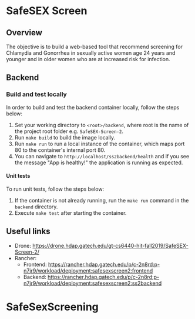 # SafeSEX Screen

## Overview

The objective is to build a web-based tool that recommend screening for Chlamydia and Gonorrhea in sexually active women age 24 years and younger and in older women who are at increased risk for infection.

## Backend

### Build and test locally

In order to build and test the backend container locally, follow the steps below:

1. Set your working directory to `<root>/backend`, where root is the name of the project root folder e.g. `SafeSEX-Screen-2`.
2. Run `make build` to build the image locally.
3. Run `make run` to run a local instance of the container, which maps port 80 to the container's internal port 80.
4. You can navigate to `http://localhost/ss2backend/health` and if you see the message "App is healthy!" the application is running as expected.

#### Unit tests

To run unit tests, follow the steps below:

1. If the container is not already running, run the `make run` command in the `backend` directory.
2. Execute `make test` after starting the container.

## Useful links

* Drone: <https://drone.hdap.gatech.edu/gt-cs6440-hit-fall2019/SafeSEX-Screen-2/>
* Rancher:
  * Frontend: <https://rancher.hdap.gatech.edu/p/c-2n8rd:p-n7jr9/workload/deployment:safesexscreen2:frontend>
  * Backend: <https://rancher.hdap.gatech.edu/p/c-2n8rd:p-n7jr9/workload/deployment:safesexscreen2:ss2backend>
# SafeSexScreening
